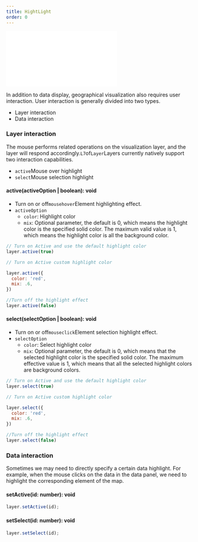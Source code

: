 ```yaml
---
title: HightLight
order: 0
---
```


<embed src="@/docs/api/common/style.md"></embed>

In addition to data display, geographical visualization also requires user interaction. User interaction is generally divided into two types.

* Layer interaction
* Data interaction

### Layer interaction

The mouse performs related operations on the visualization layer, and the layer will respond accordingly.`L7`of`Layer`Layers currently natively support two interaction capabilities.

* `active`Mouse over highlight
* `select`Mouse selection highlight

#### active(activeOption | boolean): void

* Turn on or off`mousehover`Element highlighting effect.
* `activeOption`
  * `color`: Highlight color
  * `mix`: Optional parameter, the default is 0, which means the highlight color is the specified solid color. The maximum valid value is 1, which means the highlight color is all the background color.

```javascript
// Turn on Active and use the default highlight color
layer.active(true)

// Turn on Active custom highlight color

layer.active({
  color: 'red',
  mix: .6,
})

//Turn off the highlight effect
layer.active(false)
```

#### select(selectOption | boolean): void

* Turn on or off`mouseclick`Element selection highlight effect.
* `selectOption`
  * `color`: Select highlight color
  * `mix`: Optional parameter, the default is 0, which means that the selected highlight color is the specified solid color. The maximum effective value is 1, which means that all the selected highlight colors are background colors.

```javascript
// Turn on Active and use the default highlight color
layer.select(true)

// Turn on Active custom highlight color

layer.select({
  color: 'red',
  mix: .6,
})

//Turn off the highlight effect
layer.select(false)
```

### Data interaction

Sometimes we may need to directly specify a certain data highlight. For example, when the mouse clicks on the data in the data panel, we need to highlight the corresponding element of the map.

#### setActive(id: number): void

```javascript
layer.setActive(id);
```

#### setSelect(id: number): void

```javascript
layer.setSelect(id);
```
